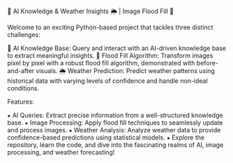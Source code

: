 🚀 AI Knowledge & Weather Insights 🌦️ | Image Flood Fill 🌊

Welcome to an exciting Python-based project that tackles three distinct challenges:

  🧠 AI Knowledge Base: Query and interact with an AI-driven knowledge base to extract meaningful insights.
  🌊 Flood Fill Algorithm: Transform images pixel by pixel with a robust flood fill algorithm, demonstrated with before-and-after visuals.
  🌦️ Weather Prediction: Predict weather patterns using historical data with varying levels of confidence and handle non-ideal conditions.

Features:

  ⁕ AI Queries: Extract precise information from a well-structured knowledge base.
  ⁕ Image Processing: Apply flood fill techniques to seamlessly update and process images.
  ⁕ Weather Analysis: Analyze weather data to provide confidence-based predictions using statistical models.
  ⁕ Explore the repository, learn the code, and dive into the fascinating realms of AI, image processing, and weather forecasting!
